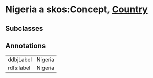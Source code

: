 # Nigeria a skos:Concept, [Country](/0.1/Country)

## Subclasses

## Annotations

|||
|-----|-----|
|ddbjLabel|Nigeria|
|rdfs:label|Nigeria|

